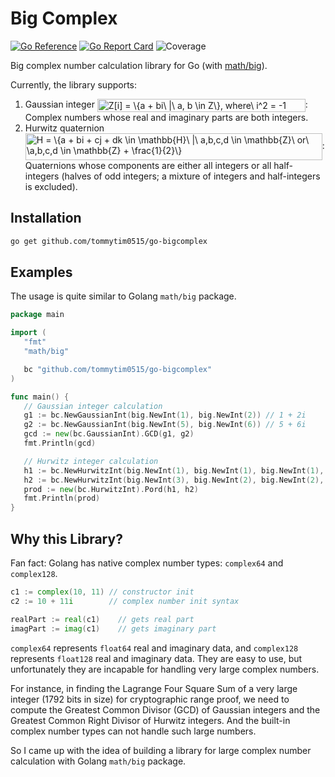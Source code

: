 # Big Complex

[![Go Reference](https://pkg.go.dev/badge/github.com/tommytim0515/go-bigcomplex.svg)](https://pkg.go.dev/github.com/tommytim0515/go-bigcomplex)
[![Go Report Card](https://goreportcard.com/badge/github.com/tommytim0515/go-bigcomplex)](https://goreportcard.com/report/github.com/tommytim0515/go-bigcomplex)
![Coverage](https://img.shields.io/badge/Coverage-19.2%25-red)

Big complex number calculation library for Go (with [math/big](https://pkg.go.dev/math/big)).

Currently, the library supports:

1. Gaussian
   integer <img src="http://www.sciweavers.org/tex2img.php?eq=Z%5Bi%5D%20%3D%20%5C%7Ba%20%2B%20bi%5C%20%7C%5C%20a%2C%20b%20%20%5Cin%20Z%5C%7D%2C%20where%5C%20i%5E2%20%3D%20-1&bc=White&fc=Black&im=jpg&fs=12&ff=arev&edit=0" align="center" border="0" alt="Z[i] = \{a + bi\ |\ a, b  \in Z\}, where\ i^2 = -1" width="333" height="21" />:
   Complex numbers whose real and imaginary parts are both integers.
2. Hurwitz
   quaternion <img src="http://www.sciweavers.org/tex2img.php?eq=H%20%3D%20%5C%7Ba%20%2B%20bi%20%2B%20cj%20%2B%20dk%20%20%5Cin%20%5Cmathbb%7BH%7D%5C%20%7C%5C%20a%2Cb%2Cc%2Cd%20%20%5Cin%20%5Cmathbb%7BZ%7D%5C%20or%5C%20%5Ca%2Cb%2Cc%2Cd%20%20%5Cin%20%5Cmathbb%7BZ%7D%20%2B%20%5Cfrac%7B1%7D%7B2%7D%5C%7D&bc=White&fc=Black&im=jpg&fs=12&ff=arev&edit=0" align="center" border="0" alt="H = \{a + bi + cj + dk  \in \mathbb{H}\ |\ a,b,c,d  \in \mathbb{Z}\ or\ \a,b,c,d  \in \mathbb{Z} + \frac{1}{2}\}" width="475" height="43" />:
   Quaternions whose components are either all integers or all half-integers (halves of odd integers; a mixture of
   integers and half-integers is excluded).

## Installation

```bash
go get github.com/tommytim0515/go-bigcomplex
```

## Examples

The usage is quite similar to Golang ```math/big``` package.

```go
package main

import (
   "fmt"
   "math/big"

   bc "github.com/tommytim0515/go-bigcomplex"
)

func main() {
   // Gaussian integer calculation
   g1 := bc.NewGaussianInt(big.NewInt(1), big.NewInt(2)) // 1 + 2i
   g2 := bc.NewGaussianInt(big.NewInt(5), big.NewInt(6)) // 5 + 6i
   gcd := new(bc.GaussianInt).GCD(g1, g2)
   fmt.Println(gcd)

   // Hurwitz integer calculation
   h1 := bc.NewHurwitzInt(big.NewInt(1), big.NewInt(1), big.NewInt(1), big.NewInt(1), false) // 1 + i + j + k
   h2 := bc.NewHurwitzInt(big.NewInt(3), big.NewInt(2), big.NewInt(2), big.NewInt(3), true) // 3/2 + i + j + 3k/2
   prod := new(bc.HurwitzInt).Pord(h1, h2)
   fmt.Println(prod)
}
````

## Why this Library?

Fan fact: Golang has native complex number types: ```complex64``` and ```complex128```.

```go
c1 := complex(10, 11) // constructor init
c2 := 10 + 11i        // complex number init syntax

realPart := real(c1)    // gets real part
imagPart := imag(c1)    // gets imaginary part
```

```complex64``` represents ```float64```  real and imaginary data, and ```complex128``` represents ```float128``` real
and imaginary data.
They are easy to use, but unfortunately they are incapable for handling very large complex numbers.

For instance, in finding the Lagrange Four Square Sum of a very large integer (1792 bits in size) for cryptographic
range proof,
we need to compute the Greatest Common Divisor (GCD) of Gaussian integers and the Greatest Common Right Divisor of
Hurwitz integers. And the built-in complex number types can not handle such large numbers.

So I came up with the idea of building a library for large complex number calculation with Golang ```math/big```
package.